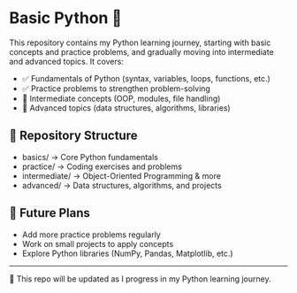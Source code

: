 # Basic Python 🐍

This repository contains my Python learning journey, starting with basic concepts and practice problems, and gradually moving into intermediate and advanced topics. It covers:

- ✅ Fundamentals of Python (syntax, variables, loops, functions, etc.)
- ✅ Practice problems to strengthen problem-solving
- 🔹 Intermediate concepts (OOP, modules, file handling)
- 🔹 Advanced topics (data structures, algorithms, libraries)

## 📂 Repository Structure
- basics/ → Core Python fundamentals  
- practice/ → Coding exercises and problems  
- intermediate/ → Object-Oriented Programming & more  
- advanced/ → Data structures, algorithms, and projects  

## 🚀 Future Plans
- Add more practice problems regularly  
- Work on small projects to apply concepts  
- Explore Python libraries (NumPy, Pandas, Matplotlib, etc.)  

---

📌 This repo will be updated as I progress in my Python learning journey.
